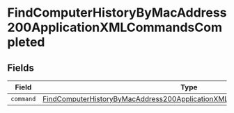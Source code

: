 # FindComputerHistoryByMacAddress200ApplicationXMLCommandsCompleted


## Fields

| Field                                                                                                                                                                           | Type                                                                                                                                                                            | Required                                                                                                                                                                        | Description                                                                                                                                                                     |
| ------------------------------------------------------------------------------------------------------------------------------------------------------------------------------- | ------------------------------------------------------------------------------------------------------------------------------------------------------------------------------- | ------------------------------------------------------------------------------------------------------------------------------------------------------------------------------- | ------------------------------------------------------------------------------------------------------------------------------------------------------------------------------- |
| `command`                                                                                                                                                                       | [FindComputerHistoryByMacAddress200ApplicationXMLCommandsCompletedCommand](../../models/operations/findcomputerhistorybymacaddress200applicationxmlcommandscompletedcommand.md) | :heavy_minus_sign:                                                                                                                                                              | N/A                                                                                                                                                                             |